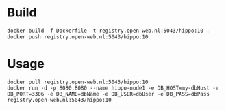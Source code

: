 # Build

    docker build -f Dockerfile -t registry.open-web.nl:5043/hippo:10 .
	docker push registry.open-web.nl:5043/hippo:10

# Usage
    docker pull registry.open-web.nl:5043/hippo:10
    docker run -d -p 8080:8080 --name hippo-node1 -e DB_HOST=my-dbHost -e DB_PORT=3306 -e DB_NAME=dbName -e DB_USER=dbUser -e DB_PASS=dbPass  registry.open-web.nl:5043/hippo:10